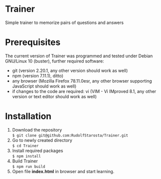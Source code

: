# Trainer
Simple trainer to memorize pairs of questions and answers

# Prerequisites

The current version of Trainer was programmed and tested under Debian GNU/Linux 10 (buster), further required software:

- git (version 2.20.1, any other version should work as well)
- npm (version 7.11.1), ditto)
- any browser (Mozilla Firefox 78.11.0esr, any other browser supporting JavaScript should work as well)
- if changes to the code are required: vi (VIM - Vi IMproved 8.1, any other version or text editor should work as well)

# Installation
1. Download the repository \
`$ git clone git@github.com:RudolfStarosta/Trainer.git`
2. Go to newly created directory \
`$ cd Trainer`
3. Install required packages \
`$ npm install`
4. Build Trainer \
`$ npm run build`
5. Open file **index.html** in browser and start learning.
